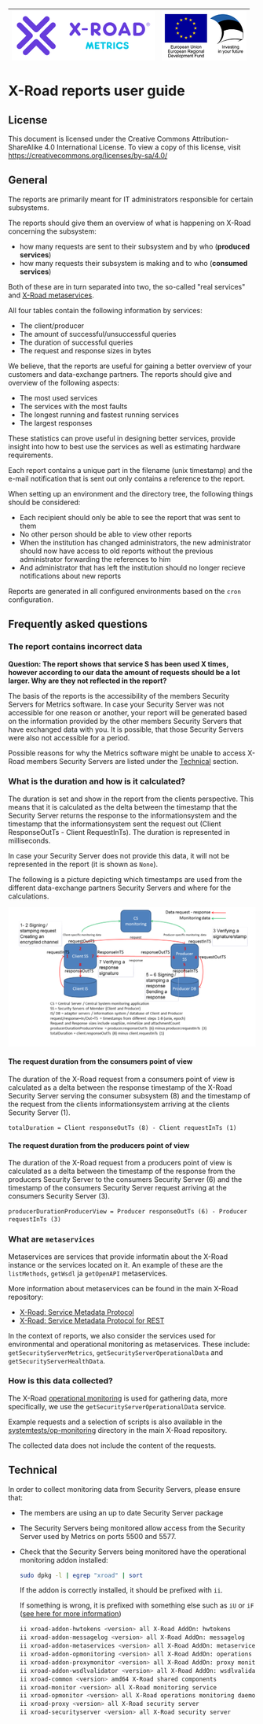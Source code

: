 |  [![X-ROAD](../img/xroad-metrics-100.png)](https://x-road.global/) | ![European Union / European Regional Development Fund / Investing in your future](../img/eu_rdf_100_en.png "Documents that are tagged with EU/SF logos must keep the logos until 1.11.2022. If it has not stated otherwise in the documentation. If new documentation is created  using EU/SF resources the logos must be tagged appropriately so that the deadline for logos could be found.") |
| :-------------------------------------------------- | -------------------------: |

# X-Road reports user guide

## License <!-- omit in toc -->

This document is licensed under the Creative Commons Attribution-ShareAlike 4.0 International License.
To view a copy of this license, visit <https://creativecommons.org/licenses/by-sa/4.0/>

## General

The reports are primarily meant for IT administrators responsible for certain
subsystems.

The reports should give them an overview of what is happening on X-Road
concerning the subsystem:

* how many requests are sent to their subsystem and by who (**produced
  services**)
* how many requests their subsystem is making and to who (**consumed services**)

Both of these are in turn separated into two, the so-called "real services" and
[X-Road metaservices](#what-are-metaservices).

All four tables contain the following information by services:

* The client/producer
* The amount of successful/unsuccessful queries
* The duration of successful queries
* The request and response sizes in bytes

We believe, that the reports are useful for gaining a better overview of your
customers and data-exchange partners. The reports should give and overview of
the following aspects:

* The most used services
* The services with the most faults
* The longest running and fastest running services
* The largest responses

These statistics can prove useful in designing better services, provide insight
into how to best use the services as well as estimating hardware requirements.

Each report contains a unique part in the filename (unix timestamp) and the
e-mail notification that is sent out only contains a reference to the report.

When setting up an environment and the directory tree, the following things
should be considered:

* Each recipient should only be able to see the report that was sent to them
* No other person should be able to view other reports
* When the institution has changed administrators, the new administrator should
  now have access to old reports without the previous administrator forwarding
  the references to him
* And administrator that has left the institution should no longer recieve
  notifications about new reports

Reports are generated in all configured environments based on the `cron`
configuration.

## Frequently asked questions

### The report contains incorrect data

**Question: The report shows that service S has been used X times, however
according to our data the amount of requests should be a lot larger. Why are
they not reflected in the report?**

The basis of the reports is the accessibility of the members Security Servers
for Metrics software. In case your Security Server was not accessible for one
reason or another, your report will be generated based on the information
provided by the other members Security Servers that have exchanged data with
you. It is possible, that those Security Servers were also not accessible for a
period.

Possible reasons for why the Metrics software might be unable to access X-Road
members Security Servers are listed under the [Technical](#technical) section.

### What is the duration and how is it calculated?

The duration is set and show in the report from the clients perspective. This
means that it is calculated as the delta between the timestamp that the Security
Server returns the response to the informationsystem and the timestamp that the
informationsystem sent the request out (Client ResponseOutTs - Client
RequestInTs). The duration is represented in milliseconds.

In case your Security Server does not provide this data, it will not be
represented in the report (it is shown as `None`).

The following is a picture depicting which timestamps are used from the
different data-exchange partners Security Servers and where for the
calculations.

![Timestamps](0_timestamps.png "Timestamps")

#### The request duration from the consumers point of view

The duration of the X-Road request from a consumers point of view is calculated
as a delta between the response timestamp of the X-Road Security Server serving
the consumer subsystem (8) and the timestamp of the request from the clients
informationsystem arriving at the clients Security Server (1).

```text
totalDuration = Client responseOutTs (8) - Client requestInTs (1)
```

#### The request duration from the producers point of view

The duration of the X-Road request from a producers point of view is calculated
as a delta between the timestamp of the response from the producers Security
Server to the consumers Security Server (6) and the timestamp of the consumers
Security Server request arriving at the consumers Security Server (3).

```text
producerDurationProducerView = Producer responseOutTs (6) - Producer requestInTs (3)
```

### What are `metaservices`

Metaservices are services that provide informatin about the X-Road instance or
the services located on it. An example of these are the `listMethods`, `getWsdl`
ja `getOpenAPI` metaservices.

More information about metaservices can be found in the main X-Road repository:

* [X-Road: Service Metadata
  Protocol](https://github.com/nordic-institute/X-Road/blob/master/doc/Protocols/pr-meta_x-road_service_metadata_protocol.md)
* [X-Road: Service Metadata Protocol for
  REST](https://github.com/nordic-institute/X-Road/blob/master/doc/Protocols/pr-mrest_x-road_service_metadata_protocol_for_rest.md)

In the context of reports, we also consider the services used for environmental
and operational monitoring as metaservices. These include:
`getSecurityServerMetrics`, `getSecurityServerOperationalData` and
`getSecurityServerHealthData`.

### How is this data collected?

The X-Road [operational
monitoring](https://github.com/nordic-institute/X-Road/tree/master/doc/OperationalMonitoring)
is used for gathering data, more specifically, we use the
`getSecurityServerOperationalData` service.

Example requests and a selection of scripts is also available in the
[systemtests/op-monitoring](https://github.com/nordic-institute/X-Road/tree/master/src/systemtest/op-monitoring)
directory in the main X-Road repository.

The collected data does not include the content of the requests.

## Technical

In order to collect monitoring data from Security Servers, please ensure that:

* The members are using an up to date Security Server package
* The Security Servers being monitored allow access from the Security Server
  used by Metrics on ports 5500 and 5577.
* Check that the Security Servers being monitored have the operational
  monitoring addon installed:

  ```bash
  sudo dpkg -l | egrep "xroad" | sort
  ```

  If the addon is correctly installed, it should be prefixed with `ii`.

  If something is wrong, it is prefixed with something else such as `iU` or `iF`
  ([see here for more
  information](https://askubuntu.com/questions/18804/what-do-the-various-dpkg-flags-like-ii-rc-mean))

  ```bash
  ii xroad-addon-hwtokens <version> all X-Road AddOn: hwtokens
  ii xroad-addon-messagelog <version> all X-Road AddOn: messagelog
  ii xroad-addon-metaservices <version> all X-Road AddOn: metaservices
  ii xroad-addon-opmonitoring <version> all X-Road AddOn: operations monitoring service
  ii xroad-addon-proxymonitor <version> all X-Road AddOn: proxy monitoring metaservice
  ii xroad-addon-wsdlvalidator <version> all X-Road AddOn: wsdlvalidator
  ii xroad-common <version> amd64 X-Road shared components
  ii xroad-monitor <version> all X-Road monitoring service
  ii xroad-opmonitor <version> all X-Road operations monitoring daemon
  ii xroad-proxy <version> all X-Road security server
  ii xroad-securityserver <version> all X-Road security server
  ```
